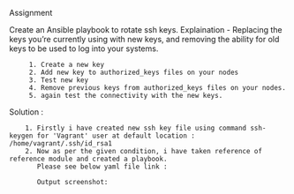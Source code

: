 Assignment

Create an Ansible playbook to rotate ssh keys. Explaination - Replacing the keys you’re currently using with new keys, and removing the ability for old keys to be used to log into your systems.

         1. Create a new key
         2. Add new key to authorized_keys files on your nodes
         3. Test new key
         4. Remove previous keys from authorized_keys files on your nodes.
         5. again test the connectivity with the new keys.

Solution :

        1. Firstly i have created new ssh key file using command ssh-keygen for 'Vagrant' user at default location : /home/vagrant/.ssh/id_rsa1
        2. Now as per the given condition, i have taken reference of reference module and created a playbook.
           Please see below yaml file link :
          
           Output screenshot:



